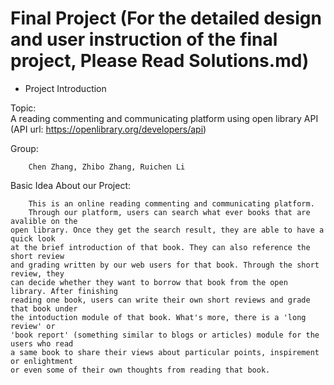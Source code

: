 # Final Project (For the detailed design and user instruction of the final project, Please Read Solutions.md)
 - Project Introduction

Topic: 	
A reading commenting and communicating platform using open library API
			(API url: <a href="https://openlibrary.org/developers/api">
            https://openlibrary.org/developers/api</a>)

Group:

		Chen Zhang, Zhibo Zhang, Ruichen Li


Basic Idea About our Project:

		This is an online reading commenting and communicating platform.
		Through our platform, users can search what ever books that are avalible on the
	open library. Once they get the search result, they are able to have a quick look
	at the brief introduction of that book. They can also reference the short review
	and grading written by our web users for that book. Through the short review, they
	can decide whether they want to borrow that book from the open library. After finishing
	reading one book, users can write their own short reviews and grade that book under
	the intoduction module of that book. What's more, there is a 'long review' or
	'book report' (something similar to blogs or articles) module for the users who read
	a same book to share their views about particular points, inspirement or enlightment
	or even some of their own thoughts from reading that book.
